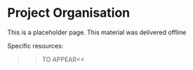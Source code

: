 
# Project Organisation

This is a placeholder page. This material was delivered offline

Specific resources:
  
  >>TO APPEAR<<
